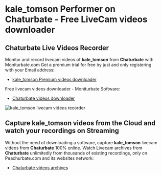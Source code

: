 # kale_tomson Performer on Chaturbate - Free LiveCam videos downloader

## Chaturbate Live Videos Recorder

Monitor and record livecam videos of **kale_tomson** from **Chaturbate** with Moniturbate.com
Get a premium trial for free by just and only registering with your Email address:
* [kale_tomson Premium videos downloader](https://moniturbate.com/request-demo-licence-key.html)

Free livecam videos downloader - Moniturbate Software:
* [Chaturbate videos downloader](https://moniturbate.com/moniturbate-download-software.html)

![kale_tomson livecam videos recorder](https://peachurnet.com/templates/moniturbate-software.png)


## Capture kale_tomson videos from the Cloud and watch your recordings on Streaming

Without the need of downloading a software, capture **kale_tomson** livecam videos from **Chaturbate** 100% online.
Watch Livecam archives from **Chaturbate** unlimitedly from thousands of existing recordings, only on Peachurbate.com and its websites network:
* [Chaturbate videos archives](https://peachurnet.com/)